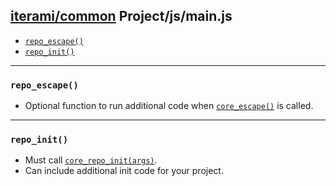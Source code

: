 [iterami/common](https://github.com/iterami/Docs.htm/blob/gh-pages/common/README.md) Project/js/main.js
-------------------------------------------------------------------------------------------------------

* [`repo_escape()`](#repo_escape)
* [`repo_init()`](#repo_init)

---

### `repo_escape()`
* Optional function to run additional code when [`core_escape()`](https://github.com/iterami/Docs.htm/blob/gh-pages/common/js/core.md#core_escape) is called.


---

### `repo_init()`
* Must call [`core_repo_init(args)`](https://github.com/iterami/Docs.htm/blob/gh-pages/common/js/core.md#core_repo_initargs).
* Can include additional init code for your project.
